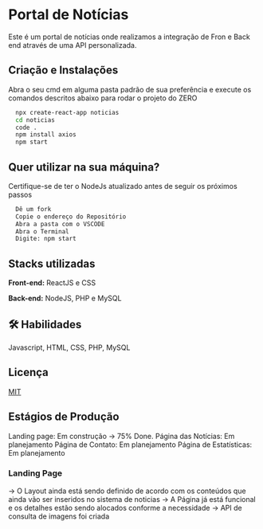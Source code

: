 # Portal de Notícias

Este é um portal de notícias onde realizamos a integração de Fron e Back end através de uma API personalizada.
## Criação e Instalações

Abra o seu cmd em alguma pasta padrão de sua preferência e execute os comandos descritos abaixo para rodar o projeto do ZERO

```bash
  npx create-react-app noticias
  cd noticias
  code .
  npm install axios
  npm start
```
## Quer utilizar na sua máquina?

Certifique-se de ter o NodeJs atualizado antes de seguir os próximos passos

```bash
  Dê um fork
  Copie o endereço do Repositório
  Abra a pasta com o VSCODE
  Abra o Terminal
  Digite: npm start
```

## Stacks utilizadas

**Front-end:** ReactJS e CSS

**Back-end:** NodeJS, PHP e MySQL


## 🛠 Habilidades
Javascript, HTML, CSS, PHP, MySQL


## Licença

[MIT](https://choosealicense.com/licenses/mit/)

## Estágios de Produção
Landing page: Em construção -> 75% Done.
Página das Notícias: Em planejamento
Página de Contato: Em planejamento
Página de Estatísticas: Em planejamento

### Landing Page
-> O Layout ainda está sendo definido de acordo com os conteúdos que ainda vão ser inseridos no sistema de noticias
-> A Página já está funcional e os detalhes estão sendo alocados conforme a necessidade
-> API de consulta de imagens foi criada